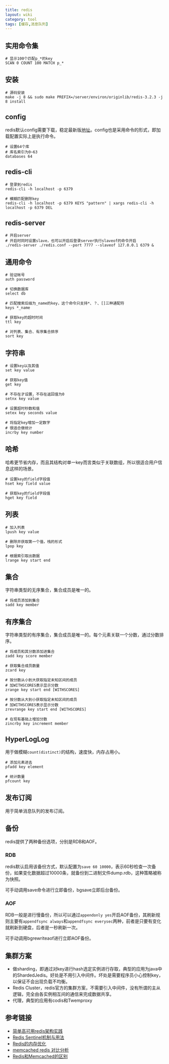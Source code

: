 ```yaml
---
title: redis
layout: wiki
category: tool
tags: [缓存,消息队列]
---
```


## 实用命令集

```shell
# 显示100个匹配p_*的key
SCAN 0 COUNT 100 MATCH p_*
```

## 安装

```shell
# 源码安装
make -j 8 && sudo make PREFIX=/server/environ/originlib/redis-3.2.3 -j 8 install
```

## config

redis默认config需要下载，稳定最新版[地址](http://download.redis.io/redis-stable/redis.conf)。config也是采用命令的形式，即加载配置实际上是执行命令。

```shell
# 设置64个库
# 库名索引为0~63
databases 64
```

## redis-cli

```shell
# 登录到redis
redis-cli -h localhost -p 6379

# 模糊匹配删除key
redis-cli -h localhost -p 6379 KEYS "pattern" | xargs redis-cli -h localhost -p 6379 DEL
```

## redis-server

```shell
# 开启server
# 开启时同时设置slave，也可以开启后登录server执行slaveof的命令开启
./redis-server ./redis.conf --port 7777 --slaveof 127.0.0.1 6379 &
```

## 通用命令

```shell
# 验证帐号
auth password

# 切换数据库
select db

# 匹配搜索后缀为_name的key，这个命令只支持*、？、[]三种通配符
keys *_name

# 获取key的超时时间
ttl key

# 对列表、集合、有序集合排序
sort key
```

## 字符串

```shell
# 设置key以及其值
set key value

# 获取key值
get key

# 不存在才设置，不存在返回值为0
setnx key value

# 设置超时秒数和值
setex key seconds value

# 将指定key增加一定数字
# 很适合做统计
incrby key number
```

## 哈希

哈希更节省内存，而且其结构对单一key而言类似于关联数组，所以很适合用户信息这样的场景。

```shell
# 设置key的field字段值
hset key field value

# 获取key的field字段值
hget key field
```


## 列表

```shell
# 加入列表
lpush key value

# 删除并获取第一个值，栈的形式
lpop key

# 根据索引取出数据
lrange key start end
```

## 集合

字符串类型的无序集合，集合成员是唯一的。

```shell
# 将成员添加到集合
sadd key member
```

## 有序集合

字符串类型的有序集合，集合成员是唯一的。每个元素关联一个分数，通过分数排序。

```shell
# 将成员和其分数添加进集合
zadd key score member

# 获取集合成员数量
zcard key

# 按分数从小到大获取指定未知区间的成员
# 加WITHSCORES表示显示分数
zrange key start end [WITHSCORES]

# 按分数从大到小获取指定未知区间的成员
# 加WITHSCORES表示显示分数
zrevrange key start end [WITHSCORES]

# 在现有基础上增加分数
zincrby key increment member
```

## HyperLogLog

用于做模糊`count(distinct)`的结构，速度快，内存占用小。

```shell
# 添加元素进去
pfadd key element

# 统计数量
pfcount key
```

## 发布订阅

用于简单消息队列的发布订阅。

## 备份

redis提供了两种备份选项，分别是RDB和AOF。

### RDB

redis默认启用该备份方式，默认配置为`save 60 10000`，表示60秒检查一次备份，如果变化数据超过10000条，就备份到二进制文件dump.rdb，这种策略被称为快照。

可手动调用save命令进行立即备份，bgsave立即后台备份。

### AOF

RDB一般是进行慢备份，所以可以通过`appendonly yes`开启AOF备份，其刷新规则主要有`appendfsync always`和`appendfsync everysec`两种，前者是只要有变化就刷新到硬盘，后者是一秒刷新一次。

可手动调用bgrewriteaof进行立即AOF备份。



## 集群方案

* 做sharding，即通过对key进行hash选定实例进行存取，典型的应用为java中的ShardedJedis。好处是不用引入中间件。坏处是需要程序员小心控制key，以保证不会出现负载不均衡。
* Redis Cluster，redis官方的集群方案，不需要引入中间件，没有所谓的主从逻辑，完全由各实例相互间的通信来完成数据共享。
* 代理，典型的应用有codis和Twemproxy


## 参考链接

* [简单高可用redis架构实践](http://cuihuan.net/2017/02/05/redis3/)
* [Redis Sentinel机制与用法](https://segmentfault.com/a/1190000002680804)
* [Redis的内存优化](https://www.jianshu.com/p/8677603d3865)
* [memcached redis 对比分析](https://www.jianshu.com/p/e94fa7340923)
* [Redis和Memcached的区别](https://www.biaodianfu.com/redis-vs-memcached.html)